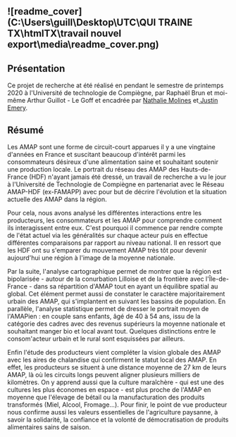 

## ![readme_cover](C:\Users\guill\Desktop\UTC\QUI TRAINE TX\htmlTX\travail nouvel export\media\readme_cover.png)

## Présentation

Ce projet de recherche at été réalisé en pendant le semestre de printemps 2020 à l'Université de technologie de Compiègne, par Raphaël Brun et moi-même Arthur Guillot - Le Goff et encadrée par [Nathalie Molines](https://www.researchgate.net/profile/Nathalie_Molines) et[ Justin Emery](https://www.researchgate.net/profile/Justin_Emery).



## Résumé

Les AMAP sont une forme de circuit-court apparues il y a une vingtaine d'années en France et suscitant beaucoup d'intérêt parmi les consommateurs désireux d'une alimentation saine et souhaitant soutenir une production locale. Le portrait du réseau des AMAP des Hauts-de-France (HDF) n'ayant jamais été dressé, un travail de recherche a vu le jour à l'Université de Technologie de Compiègne en partenariat avec le Réseau AMAP-HDF (ex-FAMAPP) avec pour but de décrire l'évolution et la situation actuelle des AMAP dans la région.

Pour cela, nous avons analysé les différentes interactions entre les producteurs, les consommateurs et les AMAP pour comprendre comment ils interagissent entre eux. C'est pourquoi il commence par rendre compte de l'état actuel via les généralités sur chaque acteur puis en effectue différentes comparaisons par rapport au niveau national. Il en ressort que les HDF ont su s'emparer du mouvement AMAP très tôt pour devenir aujourd'hui une région à l'image de la moyenne nationale.

Par la suite, l'analyse cartographique permet de montrer que la région est bipolarisée - autour de la conurbation Lilloise et de la frontière avec l'Île-de-France - dans sa répartition d'AMAP tout en ayant un équilibre spatial au global. Cet élément permet aussi de constater le caractère majoritairement urbain des AMAP, qui s'implantent en suivant les bassins de population. En parallèle, l'analyse statistique permet de dresser le portrait moyen de l'AMAPien : en couple sans enfants, âgé de 40 à 54 ans, issu de la catégorie des cadres avec des revenus supérieurs la moyenne nationale et souhaitant manger bio et local avant tout. Quelques distinctions entre le consom'acteur urbain et le rural sont esquissées par ailleurs.

Enfin l'étude des producteurs vient compléter la vision globale des AMAP avec les aires de chalandise qui confirment le statut local des AMAP. En effet, les producteurs se situent à une distance moyenne de 27 km de leurs AMAP, là où les circuits longs peuvent aligner plusieurs milliers de kilomètres. On y apprend aussi que la culture maraîchère - qui est une des cultures les plus économes en espace - est plus proche de l'AMAP en moyenne que l'élevage de bétail ou la manufacturation des produits transformés (Miel, Alcool, Fromage...). Pour finir, le point de vue producteur nous confirme aussi les valeurs essentielles de l'agriculture paysanne, à savoir la solidarité, la confiance et la volonté de démocratisation de produits alimentaires sains de saison.

